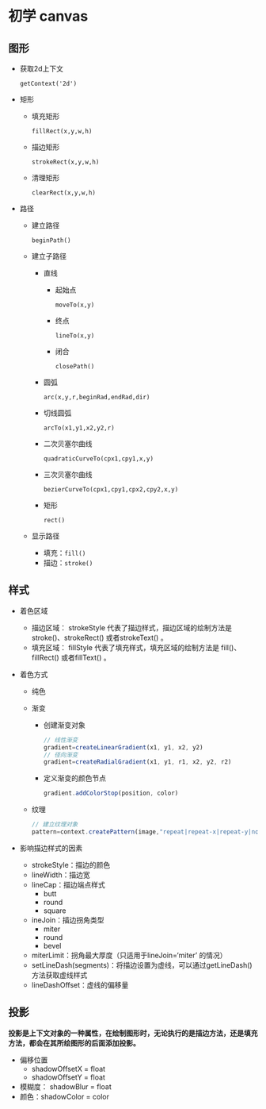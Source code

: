 # 初学 canvas

## 图形

- 获取2d上下文

  `getContext('2d')`

- 矩形

  - 填充矩形

    `fillRect(x,y,w,h)`

  - 描边矩形

    `strokeRect(x,y,w,h)`

  - 清理矩形

    `clearRect(x,y,w,h)`

- 路径

  - 建立路径

    `beginPath()`

  - 建立子路径

    - 直线

      - 起始点

        `moveTo(x,y)`

      - 终点

        `lineTo(x,y)`

      - 闭合

        `closePath()`

    - 圆弧

      `arc(x,y,r,beginRad,endRad,dir)`

    - 切线圆弧

      `arcTo(x1,y1,x2,y2,r)`

    - 二次贝塞尔曲线

      `quadraticCurveTo(cpx1,cpy1,x,y)`

    - 三次贝塞尔曲线

      `bezierCurveTo(cpx1,cpy1,cpx2,cpy2,x,y)`

    - 矩形

      `rect()`

  - 显示路径

    - 填充：`fill()`
    - 描边：`stroke()`



## 样式

- 着色区域
  - 描边区域： strokeStyle 代表了描边样式，描边区域的绘制方法是 stroke()、strokeRect() 或者strokeText() 。
  - 填充区域： fillStyle 代表了填充样式，填充区域的绘制方法是 fill()、fillRect() 或者fillText() 。

- 着色方式

  - 纯色

  - 渐变

    - 创建渐变对象

      ```js
      // 线性渐变
      gradient=createLinearGradient(x1, y1, x2, y2)
      // 径向渐变
      gradient=createRadialGradient(x1, y1, r1, x2, y2, r2)
      ```

    - 定义渐变的颜色节点

      ```js
      gradient.addColorStop(position, color)
      ```

  - 纹理

    ```js
    // 建立纹理对象
    pattern=context.createPattern(image,"repeat|repeat-x|repeat-y|no-repeat")
    ```

- 影响描边样式的因素
  - strokeStyle：描边的颜色
  - lineWidth：描边宽
  - lineCap：描边端点样式
    - butt
    - round
    - square
  - ineJoin：描边拐角类型
    - miter
    - round
    - bevel
  - miterLimit：拐角最大厚度（只适用于lineJoin=‘miter’ 的情况）
  - setLineDash(segments)：将描边设置为虚线，可以通过getLineDash() 方法获取虚线样式
  - lineDashOffset：虚线的偏移量

## 投影

**投影是上下文对象的一种属性，在绘制图形时，无论执行的是描边方法，还是填充方法，都会在其所绘图形的后面添加投影。**

- 偏移位置
  - shadowOffsetX = float
  - shadowOffsetY = float
- 模糊度： shadowBlur = float
- 颜色：shadowColor = color



